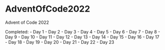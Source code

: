 # AdventOfCode2022
Advent of Code 2022

Completed:
    - Day 1 
    - Day 2
    - Day 3 
    - Day 4
    - Day 5
    - Day 6 
    - Day 7 
    - Day 8
    - Day 9
    - Day 10
    - Day 11
    - Day 12
    - Day 13 
    - Day 14
    - Day 15
    - Day 16 
    - Day 17
    - Day 18
    - Day 19
    - Day 20
    - Day 21 
    - Day 22
    - Day 23 
